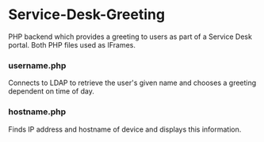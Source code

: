 # Service-Desk-Greeting
PHP backend which provides a greeting to users as part of a Service Desk portal. Both PHP files used as IFrames. 

### username.php
Connects to LDAP to retrieve the user's given name and chooses a greeting dependent on time of day.

### hostname.php
Finds IP address and hostname of device and displays this information.

